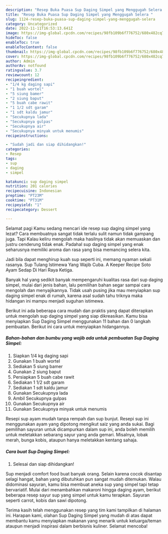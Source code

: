 ```yaml
---
description: "Resep Buka Puasa Sup Daging Simpel yang Menggugah Selera "
title: "Resep Buka Puasa Sup Daging Simpel yang Menggugah Selera "
slug: 1124-resep-buka-puasa-sup-daging-simpel-yang-menggugah-selera
category: Uncategorized
date: 2022-11-11T16:53:13.641Z
image: https://img-global.cpcdn.com/recipes/98fb109b6f776752/680x482cq70/sup-daging-simpel-foto-resep-utama.jpg
hideToc: false
enableToc: true
enableTocContent: false
thumbnail: https://img-global.cpcdn.com/recipes/98fb109b6f776752/680x482cq70/sup-daging-simpel-foto-resep-utama.jpg
cover: https://img-global.cpcdn.com/recipes/98fb109b6f776752/680x482cq70/sup-daging-simpel-foto-resep-utama.jpg
author: Admin
authorAv: notfound
ratingvalue: 3.7
reviewcount: 12
recipeingredient:
- "1/4 kg daging sapi"
- "1 buah wortel"
- "5 siung bamer"
- "2 siung baput"
- "5 buah cabe rawit"
- "1 1/2 sdt garam"
- "1 sdt kaldu jamur"
- "Secukupnya lada"
- "Secukupnya gulpas"
- "Secukupnya air"
- "Secukupnya minyak untuk menumis"
recipeinstructions:

- "Sudah jadi dan siap dihidangkan!"
categories:
- Resep
tags:
- sup
- daging
- simpel

katakunci: sup daging simpel 
nutrition: 201 calories
recipecuisine: Indonesian
preptime: "PT23M"
cooktime: "PT31M"
recipeyield: "1"
recipecategory: Dessert

---
```



Selamat pagi Kamu sedang mencari ide resep sup daging simpel yang lezat? Cara membuatnya sangat tidak terlalu sulit namun tidak gampang juga. Tapi Kalau keliru mengolah maka hasilnya tidak akan memuaskan dan justru cenderung tidak enak. Padahal sup daging simpel yang enak seharusnya memiliki aroma dan rasa yang bisa memancing selera kita.


Jadi bila dapat menghirup kuah sup seperti ini, memang nyaman sekali rasanya. Sup Tulang Istimewa Yang Wajib Cuba. A Keeper Recipe Soto Ayam Sedap Di Hari Raya Ketiga.

Banyak hal yang sedikit banyak mempengaruhi kualitas rasa dari sup daging simpel, mulai dari jenis bahan, lalu pemilihan bahan segar sampai cara mengolah dan menyajikannya. Tidak usah pusing jika mau menyiapkan sup daging simpel enak di rumah, karena asal sudah tahu triknya maka hidangan ini mampu menjadi suguhan istimewa.


Berikut ini ada beberapa cara mudah dan praktis yang dapat diterapkan untuk mengolah sup daging simpel yang siap dikreasikan. Kamu bisa menyiapkan Sup Daging Simpel menggunakan 11 bahan dan 0 langkah pembuatan. Berikut ini cara untuk menyiapkan hidangannya.

<!--inarticleads1-->

##### Bahan-bahan dan bumbu yang wajib ada untuk pembuatan Sup Daging Simpel:

1. Siapkan 1/4 kg daging sapi
1. Gunakan 1 buah wortel
1. Sediakan 5 siung bamer
1. Gunakan 2 siung baput
1. Persiapkan 5 buah cabe rawit
1. Sediakan 1 1/2 sdt garam
1. Sediakan 1 sdt kaldu jamur
1. Gunakan Secukupnya lada
1. Ambil Secukupnya gulpas
1. Gunakan Secukupnya air
1. Gunakan Secukupnya minyak untuk menumis


Resepi sup ayam mudah tanpa rempah dan sup bunjut. Resepi sup ini menggunakan ayam yang dipotong mengikut saiz yang anda sukai. Bagi pemilihan sayuran untuk dicampurkan dalam sup ini, anda boleh memilih untuk meletakkan sebarang sayur yang anda gemari. Misalnya, lobak merah, bunga kobis, ataupun hanya meletakkan kentang sahaja. 

<!--inarticleads2-->

##### Cara buat Sup Daging Simpel:


1. Selesai dan siap dihidangkan!

Sup menjadi comfort food buat banyak orang. Selain karena cocok disantap selagi hangat, bahan yang dibutuhkan pun sangat mudah ditemukan. Walau didominasi sayuran, kamu bisa membuat aneka sup yang simpel tapi tetap bervariatif. Mulai dari menambahkan makaroni hingga daging ayam, berikut beberapa resep sayur sup yang simpel untuk kamu terapkan. Sayuran seperti carrot, kobis dan sawi dipotong. 

Terima kasih telah menggunakan resep yang tim kami tampilkan di halaman ini. Harapan kami, olahan Sup Daging Simpel yang mudah di atas dapat membantu kamu menyiapkan makanan yang menarik untuk keluarga/teman ataupun menjadi inspirasi dalam berbisnis kuliner. Selamat mencoba!
